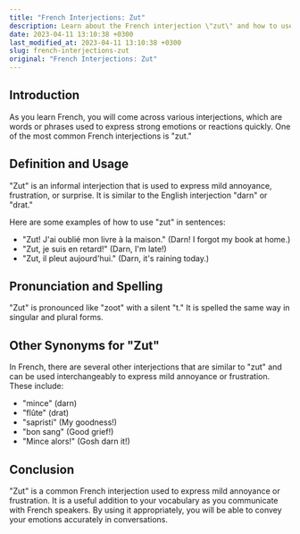 ```yaml
---
title: "French Interjections: Zut"
description: Learn about the French interjection \"zut\" and how to use it in your conversations.
date: 2023-04-11 13:10:38 +0300
last_modified_at: 2023-04-11 13:10:38 +0300
slug: french-interjections-zut
original: "French Interjections: Zut"
---
```

## Introduction

As you learn French, you will come across various interjections, which are words or phrases used to express strong emotions or reactions quickly. One of the most common French interjections is "zut."

## Definition and Usage

"Zut" is an informal interjection that is used to express mild annoyance, frustration, or surprise. It is similar to the English interjection "darn" or "drat."

Here are some examples of how to use "zut" in sentences:

- "Zut! J'ai oublié mon livre à la maison." (Darn! I forgot my book at home.)
- "Zut, je suis en retard!" (Darn, I'm late!)
- "Zut, il pleut aujourd'hui." (Darn, it's raining today.)

## Pronunciation and Spelling

"Zut" is pronounced like "zoot" with a silent "t." It is spelled the same way in singular and plural forms.

## Other Synonyms for "Zut"

In French, there are several other interjections that are similar to "zut" and can be used interchangeably to express mild annoyance or frustration. These include:

- "mince" (darn)
- "flûte" (drat)
- "sapristi" (My goodness!)
- "bon sang" (Good grief!)
- "Mince alors!" (Gosh darn it!)

## Conclusion

"Zut" is a common French interjection used to express mild annoyance or frustration. It is a useful addition to your vocabulary as you communicate with French speakers. By using it appropriately, you will be able to convey your emotions accurately in conversations.